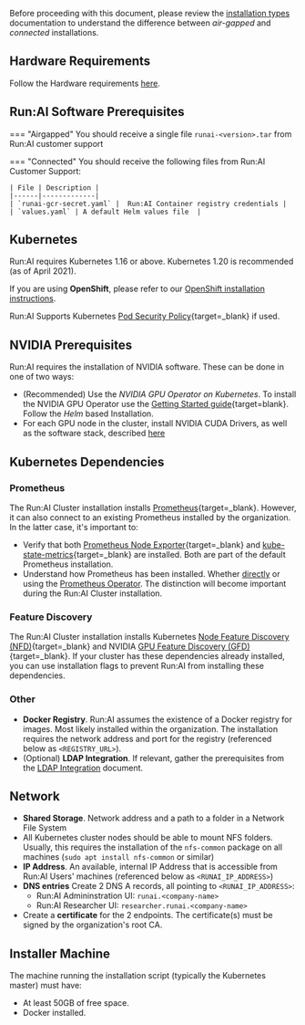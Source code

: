 Before proceeding with this document, please review the [installation types](../../installation-types.md) documentation to understand the difference between _air-gapped_ and _connected_ installations. 
## Hardware Requirements

Follow the Hardware requirements [here](../../Cluster-Setup/cluster-prerequisites/#hardware-requirements).

## Run:AI Software Prerequisites

=== "Airgapped"
    You should receive a single file `runai-<version>.tar` from Run:AI customer support

=== "Connected"
    You should receive the following files from Run:AI Customer Support:


    | File | Description |
    |------|-------------|
    | `runai-gcr-secret.yaml` |  Run:AI Container registry credentials |
    | `values.yaml` | A default Helm values file  |

## Kubernetes

Run:AI requires Kubernetes 1.16 or above. Kubernetes 1.20 is recommended (as of April 2021).

If you are using __OpenShift__, please refer to our [OpenShift installation instructions](../overview.md). 

Run:AI Supports Kubernetes [Pod Security Policy](https://kubernetes.io/docs/concepts/policy/pod-security-policy/){target=_blank} if used. 

## NVIDIA Prerequisites

Run:AI requires the installation of NVIDIA software. These can be done in one of two ways:

* (Recommended) Use the _NVIDIA GPU Operator on Kubernetes_. To install the NVIDIA GPU Operator use the [Getting Started guide](https://docs.nvidia.com/datacenter/cloud-native/gpu-operator/getting-started.html){target=blank}. Follow the _Helm_ based Installation.
* For each GPU node in the cluster, install NVIDIA CUDA Drivers, as well as the software stack, described [here](../../Cluster-Setup/nvidia/)

## Kubernetes Dependencies

### Prometheus 

The Run:AI Cluster installation installs [Prometheus](https://prometheus.io/){target=_blank}. However, it can also connect to an existing Prometheus installed by the organization. In the latter case, it's important to:

* Verify that both [Prometheus Node Exporter](https://prometheus.io/docs/guides/node-exporter/){target=_blank} and [kube-state-metrics](https://github.com/kubernetes/kube-state-metrics){target=_blank} are installed. Both are part of the default Prometheus installation.
* Understand how Prometheus has been installed. Whether [directly](https://github.com/prometheus-community/helm-charts/tree/main/charts/prometheus) or using the [Prometheus Operator](https://github.com/prometheus-community/helm-charts/tree/main/charts/kube-prometheus-stack). The distinction will become important during the Run:AI Cluster installation.


### Feature Discovery

The Run:AI Cluster installation installs Kubernetes [Node Feature Discovery (NFD)](https://github.com/kubernetes-sigs/node-feature-discovery){target=_blank} and NVIDIA [GPU Feature Discovery (GFD)](https://github.com/NVIDIA/gpu-feature-discovery){target=_blank}. If your cluster has these dependencies already installed, you can use installation flags to prevent Run:AI from installing these dependencies.

<!-- 
## Nodes

* __Operating System__. Run:AI can be installed on any modern Linux. 
* __NVIDIA CUDA Toolkit__ is installed for machines with GPUs (verify by running the command `nvidia-smi`). 

You can use the [NVIDIA GPU Operator](https://docs.nvidia.com/datacenter/cloud-native/gpu-operator/getting-started.html){target=_blank}, as an alternative to the NVIDIA CUDA Toolkit. However, Run:AI uses its own version of one of the NVIDIA GPU Operator components called [NVIDIA device plug-in](https://github.com/NVIDIA/k8s-device-plugin){target=_blank}. There are special instructions on how to disable the default NVIDIA device plug-in. Please contact Run:AI Customer Support.  -->


### Other

* __Docker Registry__. Run:AI assumes the existence of a Docker registry for images. Most likely installed within the organization. The installation requires the network address and port for the registry (referenced below as `<REGISTRY_URL>`). 
* (Optional) __LDAP Integration__. If relevant, gather the prerequisites from the [LDAP Integration](ldap-integration.md) document.

## Network

* __Shared Storage__. Network address and a path to a folder in a Network File System
* All Kubernetes cluster nodes should be able to mount NFS folders. Usually, this requires the installation of the `nfs-common` package on all machines (`sudo apt install nfs-common` or similar)
* __IP Address__. An available, internal IP Address that is accessible from Run:AI Users' machines (referenced below as `<RUNAI_IP_ADDRESS>`)
* __DNS entries__ Create 2 DNS A records, all pointing to `<RUNAI_IP_ADDRESS>`:
    * Run:AI Admininstration UI: `runai.<company-name>`
    * Run:AI Researcher UI: `researcher.runai.<company-name>`
* Create a __certificate__ for the 2 endpoints. The certificate(s) must be signed by the organization's root CA. 

## Installer Machine

The machine running the installation script (typically the Kubernetes master) must have:

* At least 50GB of free space.
* Docker installed.
